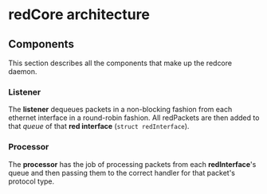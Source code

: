 redCore architecture
====================

## Components

This section describes all the components that make up the redcore daemon.

### Listener

The **listener** dequeues packets in a non-blocking fashion from each ethernet interface in a round-robin fashion. All redPackets
are then added to that _queue_ of that **red interface** (`struct redInterface`).

### Processor

The **processor** has the job of processing packets from each **redInterface**'s queue and then passing them to the correct handler
for that packet's protocol type.